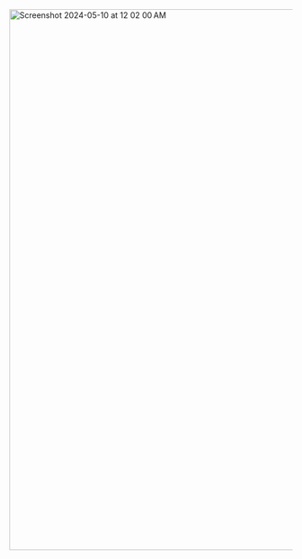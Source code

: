 
<img width="963" alt="Screenshot 2024-05-10 at 12 02 00 AM" src="https://github.com/juanAndresJaramilloP/hackaton2web/assets/69519712/8a153d5a-422f-4222-8bc2-b680fd5e8ce9">
